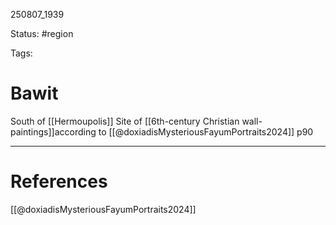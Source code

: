 
250807_1939

Status: #region

Tags: 
# Bawit

South of [[Hermoupolis]]
Site of [[6th-century Christian wall-paintings]]according to [[@doxiadisMysteriousFayumPortraits2024]] 
p90

---
# References
[[@doxiadisMysteriousFayumPortraits2024]]
